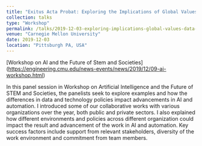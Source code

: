 ```yaml
---
title: "Exitus Acta Probat: Exploring the Implications of Global Values on Data Ownership in the advancement of AI"
collection: talks
type: "Workshop"
permalink: /talks/2019-12-03-exploring-implications-global-values-data-ownership-ai
venue: "Carnegie Mellon University"
date: 2019-12-03
location: "Pittsburgh PA, USA"
---
```


[Workshop on AI and the Future of Stem and Societies] (https://engineering.cmu.edu/news-events/news/2019/12/09-ai-workshop.html)

In this panel session in Workshop on Artificial Intelligence and the Future of STEM and Societies, the panelists seek to explore examples and how the differences in data and technology policies impact advancements in AI and automation. I introduced some of our collaborative works with various organizations over the year, both public and private sectors. I also explained how different environments and policies across different organization could impact the result and advancement of the work in AI and automation. Key success factors include support from relevant stakeholders, diversity of the work environment and commitment from team members.
